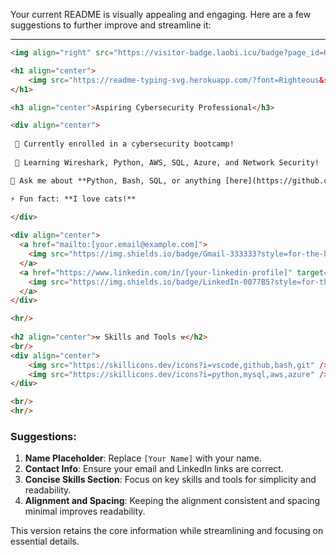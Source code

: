 Your current README is visually appealing and engaging. Here are a few suggestions to further improve and streamline it:

---

```markdown
<img align="right" src="https://visitor-badge.laobi.icu/badge?page_id=HornScrub.MyFirstRepo" />

<h1 align="center">
    <img src="https://readme-typing-svg.herokuapp.com/?font=Righteous&size=35&center=true&vCenter=true&width=500&height=70&duration=4000&lines=Hi+There!+👋;+I'm+[Your Name]!;" />
</h1>

<h3 align="center">Aspiring Cybersecurity Professional</h3>

<div align="center">
 
 🔭 Currently enrolled in a cybersecurity bootcamp!
 
 🌱 Learning Wireshark, Python, AWS, SQL, Azure, and Network Security!

💬 Ask me about **Python, Bash, SQL, or anything [here](https://github.com/HornScrub?tab=repositories)**

⚡ Fun fact: **I love cats!**

</div>
 
<div align="center"> 
  <a href="mailto:[your.email@example.com]">
    <img src="https://img.shields.io/badge/Gmail-333333?style=for-the-badge&logo=gmail&logoColor=red" />
  </a>
  <a href="https://www.linkedin.com/in/[your-linkedin-profile]" target="_blank">
    <img src="https://img.shields.io/badge/LinkedIn-0077B5?style=for-the-badge&logo=linkedin&logoColor=white" target="_blank" />
  </a>
</div>

<hr/>
 
<h2 align="center">⚒️ Skills and Tools ⚒️</h2>
<br/>
<div align="center">
    <img src="https://skillicons.dev/icons?i=vscode,github,bash,git" />
    <img src="https://skillicons.dev/icons?i=python,mysql,aws,azure" /><br>
</div>

<br/>
<hr/>
```

### Suggestions:
1. **Name Placeholder**: Replace `[Your Name]` with your name.
2. **Contact Info**: Ensure your email and LinkedIn links are correct.
3. **Concise Skills Section**: Focus on key skills and tools for simplicity and readability.
4. **Alignment and Spacing**: Keeping the alignment consistent and spacing minimal improves readability.

This version retains the core information while streamlining and focusing on essential details.
